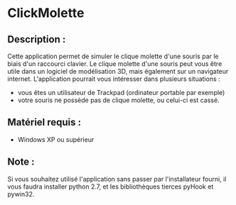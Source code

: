 # ClickMolette

## Description :

Cette application permet de simuler le clique molette d'une souris par le biais d'un raccourci clavier. Le clique molette d'une souris peut vous être utile dans un logiciel de modélisation 3D, mais également sur un navigateur internet.
L'application pourrait vous intéresser dans plusieurs situations :
- vous êtes un utilisateur de Trackpad (ordinateur portable par exemple)
- votre souris ne possède pas de clique molette, ou celui-ci est cassé.
        
## Matériel requis :

- Windows XP ou supérieur
    
## Note : 

Si vous souhaitez utilisé l'application sans passer par l'installateur fourni, il vous faudra installer python 2.7, et les bibliothèques tierces pyHook et pywin32.
